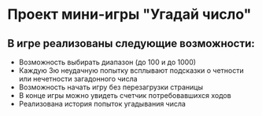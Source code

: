 <h1>Проект мини-игры "Угадай число"</h1>
<h2>В игре реализованы следующие возможности:</h2>
<ul>
  <li>Возможность выбирать диапазон (до 100 и до 1000)</li>
  <li>Каждую 3ю неудачную попытку всплывают подсказки о четности или нечетности загадонного числа</li>
  <li>Возможность начать игру без перезагрузки страницы</li>
  <li>В конце игры можно увидеть счетчик потребовавшихся ходов</li>
  <li>Реализована история попыток угадывания числа</li>
</ul>
